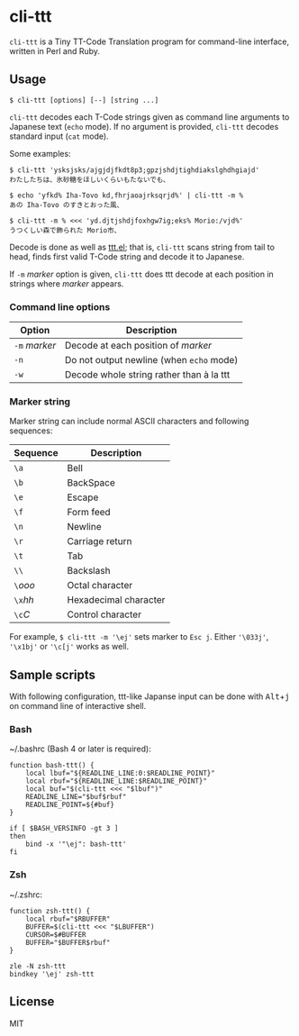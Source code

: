 # cli-ttt

`cli-ttt` is a Tiny TT-Code Translation program for command-line interface,
written in Perl and Ruby.

## Usage

``` console
$ cli-ttt [options] [--] [string ...]
```

`cli-ttt` decodes each T-Code strings given as command line arguments
to Japanese text (`echo` mode).
If no argument is provided, `cli-ttt` decodes standard input (`cat` mode).

Some examples:

``` console
$ cli-ttt 'ysksjsks/ajgjdjfkdt8p3;gpzjshdjtighdiakslghdhgiajd'
わたしたちは、氷砂糖をほしいくらいもたないでも、

$ echo 'yfkd% Iha-Tovo kd,fhrjaoajrksqrjd%' | cli-ttt -m %
あの Iha-Tovo のすきとおった風、

$ cli-ttt -m % <<< 'yd.djtjshdjfoxhgw7ig;eks% Morio:/vjd%'
うつくしい森で飾られた Morio市、
```

Decode is done as well as [ttt.el](https://github.com/yoyuse/ttt);
that is, `cli-ttt` scans string from tail to head,
finds first valid T-Code string and decode it to Japanese.

If `-m` *marker* option is given,
`cli-ttt` does ttt decode at each position in strings where *marker* appears.

### Command line options

| Option | Description |
|--------|---------|
| `-m` *marker* | Decode at each position of *marker* |
| `-n` | Do not output newline (when `echo` mode) |
| `-w` | Decode whole string rather than à la ttt |

### Marker string

Marker string can include normal ASCII characters and following sequences:

| Sequence | Description |
|----------|---------|
| `\a` | Bell |
| `\b` | BackSpace|
| `\e` | Escape |
| `\f` | Form feed |
| `\n` | Newline |
| `\r` | Carriage return |
| `\t` | Tab |
| `\\` | Backslash |
| `\`*ooo* | Octal character |
| `\x`*hh* | Hexadecimal character |
| `\c`*C* | Control character |

For example, `$ cli-ttt -m '\ej'` sets marker to `Esc j`.
Either `'\033j'`, `'\x1bj'` or `'\c[j'` works as well.

## Sample scripts

With following configuration,
ttt-like Japanse input can be done with <kbd>Alt</kbd>+<kbd>j</kbd>
on command line of interactive shell.

### Bash

~/.bashrc (Bash 4 or later is required):

``` shell
function bash-ttt() {
    local lbuf="${READLINE_LINE:0:$READLINE_POINT}"
    local rbuf="${READLINE_LINE:$READLINE_POINT}"
    local buf="$(cli-ttt <<< "$lbuf")"
    READLINE_LINE="$buf$rbuf"
    READLINE_POINT=${#buf}
}

if [ $BASH_VERSINFO -gt 3 ]
then
    bind -x '"\ej": bash-ttt'
fi
```

### Zsh

~/.zshrc:

``` shell
function zsh-ttt() {
    local rbuf="$RBUFFER"
    BUFFER=$(cli-ttt <<< "$LBUFFER")
    CURSOR=$#BUFFER
    BUFFER="$BUFFER$rbuf"
}

zle -N zsh-ttt
bindkey '\ej' zsh-ttt
```

## License

MIT
